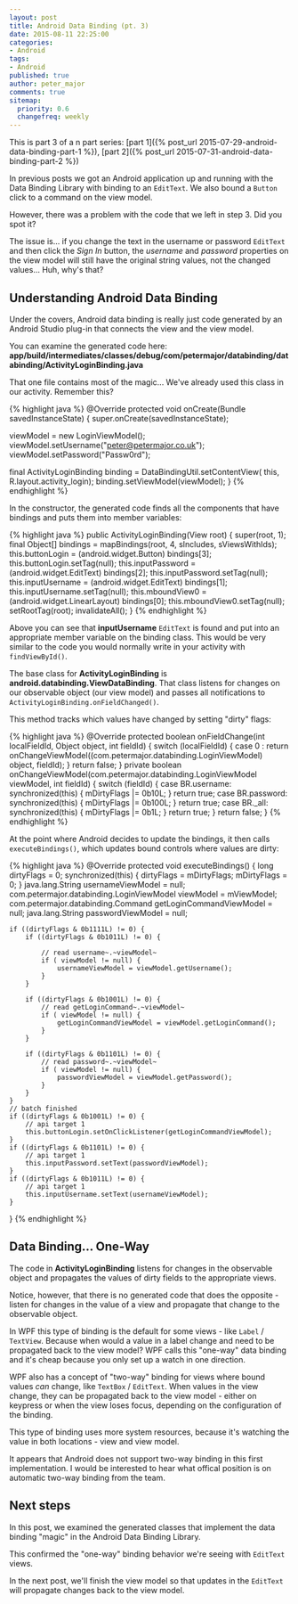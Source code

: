 ```yaml
---
layout: post
title: Android Data Binding (pt. 3)
date: 2015-08-11 22:25:00
categories:
- Android
tags:
- Android
published: true
author: peter_major
comments: true
sitemap:
  priority: 0.6
  changefreq: weekly
---
```


This is part 3 of a n part series: [part 1]({% post_url 2015-07-29-android-data-binding-part-1 %}), [part 2]({% post_url 2015-07-31-android-data-binding-part-2 %})

In previous posts we got an Android application up and running with the Data Binding Library with binding to an `EditText`. We also bound a `Button` click to a command on the view model.

However, there was a problem with the code that we left in step 3. Did you spot it?

The issue is... if you change the text in the username or password `EditText` and then click the _Sign In_ button, the _username_ and _password_ properties on the view model will still have the original string values, not the changed values... Huh, why's that?

## Understanding Android Data Binding

Under the covers, Android data binding is really just code generated by an Android Studio plug-in that connects the view and the view model.

You can examine the generated code here: __app/build/intermediates/classes/debug/com/petermajor/databinding/databinding/ActivityLoginBinding.java__

<!--more-->

That one file contains most of the magic... We've already used this class in our activity. Remember this?

{% highlight java %}
@Override
protected void onCreate(Bundle savedInstanceState) {
  super.onCreate(savedInstanceState);

  viewModel = new LoginViewModel();
  viewModel.setUsername("peter@petermajor.co.uk");
  viewModel.setPassword("Passw0rd");

  final ActivityLoginBinding binding = DataBindingUtil.setContentView(
    this, R.layout.activity_login);
  binding.setViewModel(viewModel);
}
{% endhighlight %}

In the constructor, the generated code finds all the components that have bindings and puts them into member variables:

{% highlight java %}
public ActivityLoginBinding(View root) {
  super(root, 1);
  final Object[] bindings = mapBindings(root, 4, sIncludes, sViewsWithIds);
  this.buttonLogin = (android.widget.Button) bindings[3];
  this.buttonLogin.setTag(null);
  this.inputPassword = (android.widget.EditText) bindings[2];
  this.inputPassword.setTag(null);
  this.inputUsername = (android.widget.EditText) bindings[1];
  this.inputUsername.setTag(null);
  this.mboundView0 = (android.widget.LinearLayout) bindings[0];
  this.mboundView0.setTag(null);
  setRootTag(root);
  invalidateAll();
}
{% endhighlight %}

Above you can see that __inputUsername__ `EditText` is found and put into an appropriate member variable on the binding class. This would be very similar to the code you would normally write in your activity with `findViewById()`.

The base class for __ActivityLoginBinding__ is __android.databinding.ViewDataBinding__. That class listens for changes on our observable object (our view model) and passes all notifications to `ActivityLoginBinding.onFieldChanged()`.

This method tracks which values have changed by setting "dirty" flags:

{% highlight java %}
@Override
protected boolean onFieldChange(int localFieldId, Object object, int fieldId) {
  switch (localFieldId) {
    case 0 :
      return onChangeViewModel((com.petermajor.databinding.LoginViewModel) object, fieldId);
  }
  return false;
}
private boolean onChangeViewModel(com.petermajor.databinding.LoginViewModel viewModel, int fieldId) {
  switch (fieldId) {
    case BR.username:
      synchronized(this) {
          mDirtyFlags |= 0b10L;
      }
      return true;
    case BR.password:
      synchronized(this) {
          mDirtyFlags |= 0b100L;
      }
      return true;
    case BR._all:
      synchronized(this) {
          mDirtyFlags |= 0b1L;
      }
      return true;
  }
  return false;
}
{% endhighlight %}

At the point where Android decides to update the bindings, it then calls `executeBindings()`, which updates bound controls where values are dirty:

{% highlight java %}
@Override
protected void executeBindings() {
    long dirtyFlags = 0;
    synchronized(this) {
        dirtyFlags = mDirtyFlags;
        mDirtyFlags = 0;
    }
    java.lang.String usernameViewModel = null;
    com.petermajor.databinding.LoginViewModel viewModel = mViewModel;
    com.petermajor.databinding.Command getLoginCommandViewModel = null;
    java.lang.String passwordViewModel = null;

    if ((dirtyFlags & 0b1111L) != 0) {
        if ((dirtyFlags & 0b1011L) != 0) {
        
            // read username~.~viewModel~
            if ( viewModel != null) {
                usernameViewModel = viewModel.getUsername();
            }
        }
    
        if ((dirtyFlags & 0b1001L) != 0) {
            // read getLoginCommand~.~viewModel~
            if ( viewModel != null) {
                getLoginCommandViewModel = viewModel.getLoginCommand();
            }
        }
    
        if ((dirtyFlags & 0b1101L) != 0) {
            // read password~.~viewModel~
            if ( viewModel != null) {
                passwordViewModel = viewModel.getPassword();
            }
        }
    }
    // batch finished
    if ((dirtyFlags & 0b1001L) != 0) {
        // api target 1
        this.buttonLogin.setOnClickListener(getLoginCommandViewModel);
    }
    if ((dirtyFlags & 0b1101L) != 0) {
        // api target 1
        this.inputPassword.setText(passwordViewModel);
    }
    if ((dirtyFlags & 0b1011L) != 0) {
        // api target 1
        this.inputUsername.setText(usernameViewModel);
    }
}
{% endhighlight %}

## Data Binding... One-Way

The code in __ActivityLoginBinding__ listens for changes in the observable object and propagates the values of dirty fields to the appropriate views.

Notice, however, that there is no generated code that does the opposite - listen for changes in the value of a view and propagate that change to the observable object.

In WPF this type of binding is the default for some views - like `Label` / `TextView`. Because when would a value in a label change and need to be propagated back to the view model? WPF calls this "one-way" data binding and it's cheap because you only set up a watch in one direction.

WPF also has a concept of "two-way" binding for views where bound values _can_ change, like `TextBox` / `EditText`. When values in the view change, they can be propagated back to the view model - either on keypress or when the view loses focus, depending on the configuration of the binding.

This type of binding uses more system resources, because it's watching the value in both locations - view and view model.

It appears that Android does not support two-way binding in this first implementation. I would be interested to hear what offical position is on automatic two-way binding from the team.

## Next steps

In this post, we examined the generated classes that implement the data binding "magic" in the Android Data Binding Library.

This confirmed the "one-way" binding behavior we're seeing with `EditText` views.

In the next post, we'll finish the view model so that updates in the `EditText` will propagate changes back to the view model.
